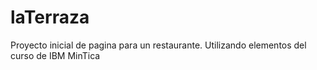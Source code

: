 # laTerraza
Proyecto inicial de pagina para un restaurante. Utilizando elementos del curso de IBM MinTica
